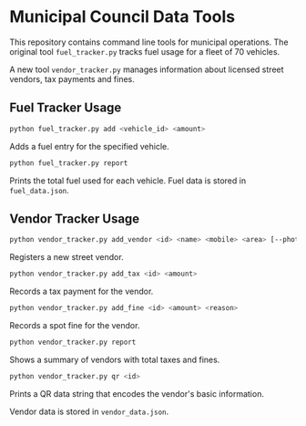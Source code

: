 # Municipal Council Data Tools

This repository contains command line tools for municipal operations. The original tool `fuel_tracker.py` tracks fuel usage for a fleet of 70 vehicles.

A new tool `vendor_tracker.py` manages information about licensed street vendors, tax payments and fines.

## Fuel Tracker Usage

```bash
python fuel_tracker.py add <vehicle_id> <amount>
```
Adds a fuel entry for the specified vehicle.

```bash
python fuel_tracker.py report
```
Prints the total fuel used for each vehicle.
Fuel data is stored in `fuel_data.json`.

## Vendor Tracker Usage

```bash
python vendor_tracker.py add_vendor <id> <name> <mobile> <area> [--photo PATH]
```
Registers a new street vendor.

```bash
python vendor_tracker.py add_tax <id> <amount>
```
Records a tax payment for the vendor.

```bash
python vendor_tracker.py add_fine <id> <amount> <reason>
```
Records a spot fine for the vendor.

```bash
python vendor_tracker.py report
```
Shows a summary of vendors with total taxes and fines.

```bash
python vendor_tracker.py qr <id>
```
Prints a QR data string that encodes the vendor's basic information.

Vendor data is stored in `vendor_data.json`.
